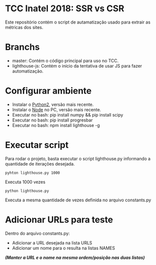 # TCC Inatel 2018: SSR vs CSR
Este repositório contém o script de autamatização usado para extrair as métricas dos sites.

# Branchs
- master: Contém o código principal para uso no TCC.
- lighthouse-js: Contém o início da tentativa de usar JS para fazer automatização.

# Configurar ambiente
- Instalar o [Python2](https://www.python.org/downloads/release/python-2715/), versão mais recente.
- Instalar o [Node](https://nodejs.org/en/download/) no PC, versão mais recente.
- Executar no bash: pip install numpy && pip install scipy
- Executar no bash: pip install progresbar
- Executar no bash: npm install lighthouse -g

# Executar script
Para rodar o projeto, basta executar o script lighthouse.py informando a quantidade de iterações desejada.

    pyhton lighthouse.py 1000
Executa 1000 vezes

    python lighthouse.py
Executa a mesma quantidade de vezes definida no arquivo constants.py

# Adicionar URLs para teste
Dentro do arquivo constants.py:
- Adicionar a URL desejada na lista URLS
- Adicionar um nome para o resulta na listas NAMES

***(Manter a URL e o nome na mesma ordem/posição nas duas listas)***
